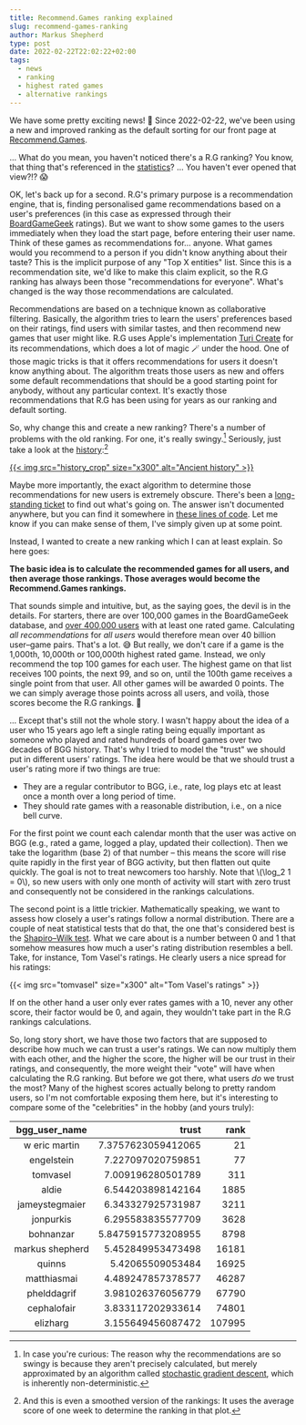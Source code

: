 ```yaml
---
title: Recommend.Games ranking explained
slug: recommend-games-ranking
author: Markus Shepherd
type: post
date: 2022-02-22T22:02:22+02:00
tags:
  - news
  - ranking
  - highest rated games
  - alternative rankings
---
```


We have some pretty exciting news! 🤩 Since 2022-02-22, we've been using a new and improved ranking as the default sorting for our front page at [Recommend.Games](https://recommend.games/).

… What do you mean, you haven't noticed there's a R.G ranking? You know, that thing that's referenced in the [statistics](https://recommend.games/#/stats)? … You haven't ever opened that view?!? 😱

OK, let's back up for a second. R.G's primary purpose is a recommendation engine, that is, finding personalised game recommendations based on a user's preferences (in this case as expressed through their [BoardGameGeek](https://boardgamegeek.com/) ratings). But we want to show some games to the users immediately when they load the start page, before entering their user name. Think of these games as recommendations for… anyone. What games would you recommend to a person if you didn't know anything about their taste? This is the implicit purpose of any "Top X entities" list. Since this is a recommendation site, we'd like to make this claim explicit, so the R.G ranking has always been those "recommendations for everyone". What's changed is the way those recommendations are calculated.

Recommendations are based on a technique known as collaborative filtering. Basically, the algorithm tries to learn the users' preferences based on their ratings, find users with similar tastes, and then recommend new games that user might like. R.G uses Apple's implementation [Turi Create](https://github.com/apple/turicreate) for its recommendations, which does a lot of magic 🪄 under the hood. One of those magic tricks is that it offers recommendations for users it doesn't know anything about. The algorithm treats those users as new and offers some default recommendations that should be a good starting point for anybody, without any particular context. It's exactly those recommendations that R.G has been using for years as our ranking and default sorting.

So, why change this and create a new ranking? There's a number of problems with the old ranking. For one, it's really swingy.[^stochastic] Seriously, just take a look at the [history](https://recommend.games/#/history/fac):[^smoothed]

[{{< img src="history_crop" size="x300" alt="Ancient history" >}}](history_full.png)

Maybe more importantly, the exact algorithm to determine those recommendations for new users is extremely obscure. There's been a [long-standing ticket](https://gitlab.com/recommend.games/board-game-recommender/-/issues/38) to find out what's going on. The answer isn't documented anywhere, but you can find it somewhere in [these lines of code](https://github.com/apple/turicreate/blob/30eced4508bf86c4c59a1fef96bd0b23363db283/src/toolkits/recsys/models/itemcf.cpp#L194). Let me know if you can make sense of them, I've simply given up at some point.

Instead, I wanted to create a new ranking which I can at least explain. So here goes:

**The basic idea is to calculate the recommended games for all users, and then average those rankings. Those averages would become the Recommend.Games rankings.**

That sounds simple and intuitive, but, as the saying goes, the devil is in the details. For starters, there are over 100,000 games in the BoardGameGeek database, and [over 400,000 users](https://twitter.com/recommend_games/status/1498184269402980355) with at least one rated game. Calculating *all recommendations* for *all users* would therefore mean over 40 billion user–game pairs. That's a lot. 😅 But really, we don't care if a game is the 1,000th, 10,000th or 100,000th highest rated game. Instead, we only recommend the top 100 games for each user. The highest game on that list receives 100 points, the next 99, and so on, until the 100th game receives a single point from that user. All other games will be awarded 0 points. The we can simply average those points across all users, and voilà, those scores become the R.G rankings. 🤩

… Except that's still not the whole story. I wasn't happy about the idea of a user who 15 years ago left a single rating being equally important as someone who played and rated hundreds of board games over two decades of BGG history. That's why I tried to model the "trust" we should put in different users' ratings. The idea here would be that we should trust a user's rating more if two things are true:

* They are a regular contributor to BGG, i.e., rate, log plays etc at least once a month over a long period of time.
* They should rate games with a reasonable distribution, i.e., on a nice bell curve.

For the first point we count each calendar month that the user was active on BGG (e.g., rated a game, logged a play, updated their collection). Then we take the logarithm (base 2) of that number – this means the score will rise quite rapidly in the first year of BGG activity, but then flatten out quite quickly. The goal is not to treat newcomers too harshly. Note that \\(\log_2 1 = 0\\), so new users with only one month of activity will start with zero trust and consequently not be considered in the rankings calculations.

The second point is a little trickier. Mathematically speaking, we want to assess how closely a user's ratings follow a normal distribution. There are a couple of neat statistical tests that do that, the one that's considered best is the [Shapiro–Wilk test](https://en.wikipedia.org/wiki/Shapiro%E2%80%93Wilk_test). What we care about is a number between 0 and 1 that somehow measures how much a user's rating distribution resembles a bell. Take, for instance, Tom Vasel's ratings. He clearly users a nice spread for his ratings:

{{< img src="tomvasel" size="x300" alt="Tom Vasel's ratings" >}}

If on the other hand a user only ever rates games with a 10, never any other score, their factor would be 0, and again, they wouldn't take part in the R.G rankings calculations.

So, long story short, we have those two factors that are supposed to describe how much we can trust a user's ratings. We can now multiply them with each other, and the higher the score, the higher will be our trust in their ratings, and consequently, the more weight their "vote" will have when calculating the R.G ranking. But before we got there, what users *do* we trust the most? Many of the highest scores actually belong to pretty random users, so I'm not comfortable exposing them here, but it's interesting to compare some of the "celebrities" in the hobby (and yours truly):

|    bgg_user_name    |       trust        |  rank  |
|:-------------------:|-------------------:|-------:|
|    w eric martin    | 7.3757623059412065 |   21   |
|      engelstein     | 7.227097020759851  |   77   |
|       tomvasel      | 7.009196280501789  |  311   |
|        aldie        | 6.544203898142164  |  1885  |
|    jameystegmaier   | 6.343327925731987  |  3211  |
|      jonpurkis      | 6.295583835577709  |  3628  |
|      bohnanzar      | 5.8475915773208955 |  8798  |
|   markus shepherd   | 5.452849953473498  | 16181  |
|        quinns       |  5.42065509053484  | 16925  |
|     matthiasmai     | 4.489247857378577  | 46287  |
|     phelddagrif     | 3.981026376056779  | 67790  |
|     cephalofair     | 3.833117202933614  | 74801  |
|       elizharg      | 3.155649456087472  | 107995 |

[^stochastic]: In case you're curious: The reason why the recommendations are so swingy is because they aren't precisely calculated, but merely approximated by an algorithm called [stochastic gradient descent](https://recommend.games/#/faq#the-1-game-keeps-changing-cant-you-make-up-your-mind), which is inherently non-deterministic.
[^smoothed]: And this is even a smoothed version of the rankings: It uses the average score of one week to determine the ranking in that plot.

<!--
from board_game_recommender.trust import user_trust
trust = user_trust(ratings='../board-game-data/scraped/bgg_RatingItem.jl', min_ratings=10)
trust = trust.sort('trust', ascending=False)
trust['rank'] = range(len(trust))
trust['rank'] += 1
trust.print_rows(1000)
trust[s.is_in(['w eric martin', 'tomvasel', 'jonpurkis', 'quinns', 'markus shepherd', 'bohnanzar', 'aldie', 'bruno des montagnes', 'cephalofair', 'donaldx', 'elizharg', 'engelstein', 'eric lang', 'faidutti', 'frog1', 'jameystegmaier', 'matthiasmai', 'mleacock', 'nopunincluded', 'phelddagrif', 'robdaviau', 'toinito', 'vlaada'])].print_rows(100)
 -->
